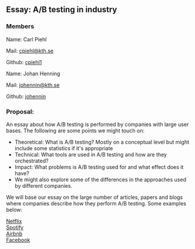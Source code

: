 ## Essay: A/B testing in industry

### Members
Name: Carl Piehl

Mail: cpiehl@kth.se

Github: [cpiehl1](https://github.com/cpiehl1)

Name: Johan Henning

Mail: johennin@kth.se

Github: [johennin](https://github.com/johenninn)

### Proposal:

An essay about how A/B testing is performed by companies with large user bases. The following are some points we might touch on:

- Theoretical: What is A/B testing? Mostly on a conceptual level but might include some statistics if it's appropriate
- Technical: What tools are used in A/B testing and how are they orchestrated?
- Impact: What problems is A/B testing used for and what effect does it have?
- We might also explore some of the differences in the approaches used by different companies.

We will base our essay on the large number of articles, papers and blogs where companies describe how they perform A/B testing. Some examples below:

[Netflix](https://netflixtechblog.com/its-all-a-bout-testing-the-netflix-experimentation-platform-4e1ca458c15) \
[Spotify](https://engineering.atspotify.com/2020/10/29/spotifys-new-experimentation-platform-part-1/) \
[Airbnb](https://medium.com/airbnb-engineering/experiments-at-airbnb-e2db3abf39e7) \
[Facebook](http://sigops.org/s/conferences/sosp/2015/current/2015-Monterey/printable/008-tang.pdf)